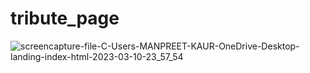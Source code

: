 # tribute_page
![screencapture-file-C-Users-MANPREET-KAUR-OneDrive-Desktop-landing-index-html-2023-03-10-23_57_54](https://user-images.githubusercontent.com/85064763/224395730-5b68935c-82ba-44c5-8eb5-c81f2187d9fd.png)
